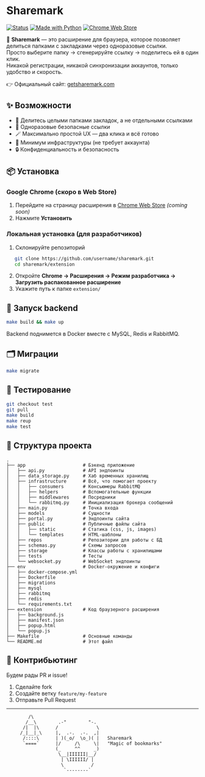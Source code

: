 # Sharemark

[![Status](https://img.shields.io/badge/status-active-success.svg)]()
[![Made with Python](https://img.shields.io/badge/Python-3.11-blue.svg)]()
[![Chrome Web Store](https://img.shields.io/badge/Chrome_Extension-coming_soon-orange.svg)]()

🔮 **Sharemark** — это расширение для браузера, которое позволяет делиться папками с закладками через одноразовые ссылки.  
Просто выберите папку → сгенерируйте ссылку → поделитесь ей в один клик.  
Никакой регистрации, никакой синхронизации аккаунтов, только удобство и скорость.

👉 Официальный сайт: [getsharemark.com](https://getsharemark.com)


## ✨ Возможности

- 📂 Делитесь целыми папками закладок, а не отдельными ссылками  
- 🔗 Одноразовые безопасные ссылки  
- 🪄 Максимально простой UX — два клика и всё готово  
- 🚀 Минимум инфраструктуры (не требует аккаунта)  
- 🔒 Конфиденциальность и безопасность  


## 📦 Установка

### Google Chrome (скоро в Web Store)
1. Перейдите на страницу расширения в [Chrome Web Store](#) _(coming soon)_  
2. Нажмите **Установить**  

### Локальная установка (для разработчиков)
1. Склонируйте репозиторий  

```bash
   git clone https://github.com/username/sharemark.git
   cd sharemark/extension
````

2. Откройте **Chrome → Расширения → Режим разработчика → Загрузить распакованное расширение**
3. Укажите путь к папке `extension/`

## 🚀 Запуск backend

```bash
make build && make up
```

Backend поднимется в Docker вместе с MySQL, Redis и RabbitMQ.

## 🗂️ Миграции

```bash
make migrate
```

## 🧪 Тестирование

```bash
git checkout test
git pull
make build
make reup
make test
```

## 📂 Структура проекта

```
.
├── app                     # Бэкенд приложение
│   ├── api.py              # API эндпоинты
│   ├── data_storage.py     # Хаб временных хранилищ
│   ├── infrastructure      # Всё, что помогает проекту
│   │   ├── consumers       # Консьюмеры RabbitMQ
│   │   ├── helpers         # Вспомогательные функции
│   │   ├── middlewares     # Посредники
│   │   └── rabbitmq.py     # Инициализация брокера сообщений
│   ├── main.py             # Точка входа
│   ├── models              # Сущности
│   ├── portal.py           # Эндпоинты сайта
│   ├── public              # Публичные файлы сайта
│   │   ├── static          # Статика (css, js, images)
│   │   └── templates       # HTML-шаблоны
│   ├── repos               # Репозитории для работы с БД
│   ├── schemas.py          # Схемы запросов
│   ├── storage             # Классы работы с хранилищами
│   ├── tests               # Тесты
│   └── websocket.py        # WebSocket эндпоинты
├── env                     # Docker-окружение и конфиги
│   ├── docker-compose.yml  
│   ├── Dockerfile          
│   ├── migrations          
│   ├── mysql               
│   ├── rabbitmq            
│   ├── redis               
│   └── requirements.txt    
├── extension               # Код браузерного расширения
│   ├── background.js       
│   ├── manifest.json
│   ├── popup.html
│   └── popup.js
├── Makefile                # Основные команды
└── README.md               # Этот файл
```

## 🤝 Контрибьютинг

Будем рады PR и issue!

1. Сделайте fork
2. Создайте ветку `feature/my-feature`
3. Отправьте Pull Request


---

```
        /\    
       /__\        .-"        "-. 
      /|  |\      /              \ 
     /_|__|_\     |,  .-.  .-.  ,| 
      /::::\      | )(_o/  \o_)( |   Sharemark
      `====`      |/     /\     \|   "Magic of bookmarks"
                  (_     ^^     _) 
                   \__|IIIIII|__/ 
                    | \IIIIII/ | 
                    \          / 
                     `--------`
```

